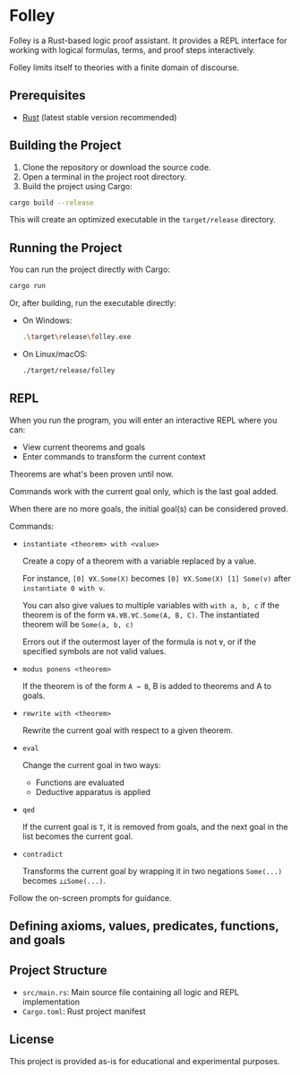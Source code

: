 # Folley

Folley is a Rust-based logic proof assistant. It provides a REPL interface for working with logical formulas, terms, and proof steps interactively.

Folley limits itself to theories with a finite domain of discourse.

## Prerequisites

- [Rust](https://www.rust-lang.org/tools/install) (latest stable version recommended)

## Building the Project

1. Clone the repository or download the source code.
2. Open a terminal in the project root directory.
3. Build the project using Cargo:

```sh
cargo build --release
```

This will create an optimized executable in the `target/release` directory.

## Running the Project

You can run the project directly with Cargo:

```sh
cargo run
```

Or, after building, run the executable directly:

- On Windows:
  ```sh
  .\target\release\folley.exe
  ```
- On Linux/macOS:
  ```sh
  ./target/release/folley
  ```

## REPL

When you run the program, you will enter an interactive REPL where you can:
- View current theorems and goals
- Enter commands to transform the current context

Theorems are what's been proven until now.

Commands work with the current goal only, which is the last goal added.

When there are no more goals, the initial goal(s) can be considered proved.

Commands:
- `instantiate <theorem> with <value>`

  Create a copy of a theorem with a variable replaced by a value.
  
  For instance, `[0] ∀X.Some(X)`
  becomes `[0] ∀X.Some(X) [1] Some(v)`
  after `instantiate 0 with v`.

  You can also give values to multiple variables with
  `with a, b, c` if the theorem is of the form `∀A.∀B.∀C.Some(A, B, C)`.
  The instantiated theorem will be `Some(a, b, c)`

  Errors out if the outermost layer of the formula is not `∀`, or if the
  specified symbols are not valid values.

- `modus ponens <theorem>`

  If the theorem is of the form `A → B`, B is added to theorems and A to goals.

- `rewrite with <theorem>`

  Rewrite the current goal with respect to a given theorem.

- `eval`

  Change the current goal in two ways:
  - Functions are evaluated
  - Deductive apparatus is applied

- `qed`

  If the current goal is `T`, it is removed from goals,
  and the next goal in the list becomes the current goal.

- `contradict`

  Transforms the current goal by wrapping it in two negations
  `Some(...)` becomes `⊥⊥Some(...)`.

Follow the on-screen prompts for guidance.

## Defining axioms, values, predicates, functions, and goals

## Project Structure

- `src/main.rs`: Main source file containing all logic and REPL implementation
- `Cargo.toml`: Rust project manifest

## License

This project is provided as-is for educational and experimental purposes.
